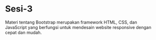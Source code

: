# Sesi-3
Materi tentang Bootstrap merupakan framework HTML, CSS, dan JavaScript yang berfungsi untuk mendesain website responsive dengan cepat dan mudah. 
